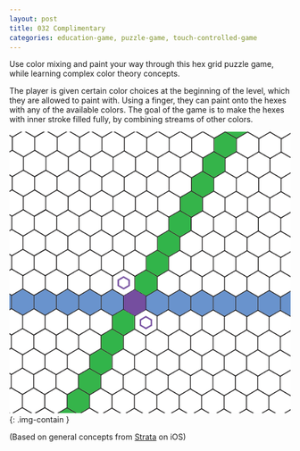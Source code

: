 ```yaml
---
layout: post
title: 032 Complimentary
categories: education-game, puzzle-game, touch-controlled-game
---
```

Use color mixing and paint your way through this hex grid puzzle game, while learning complex color theory concepts. 

The player is given certain color choices at the beginning of the level, which they are allowed to paint with. Using a finger, they can paint onto the hexes with any of the available colors. The goal of the game is to make the hexes with inner stroke filled fully, by combining streams of other colors.

![complimentary](/img/games/032_Complimentary.png "Complimentary"){: .img-contain }

(Based on general concepts from [Strata](https://appsto.re/us/bN5pM.i) on iOS)